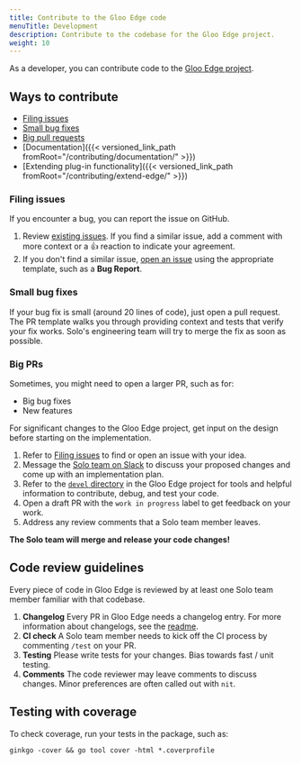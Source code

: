 ```yaml
---
title: Contribute to the Gloo Edge code
menuTitle: Development
description: Contribute to the codebase for the Gloo Edge project.
weight: 10
---
```


As a developer, you can contribute code to the [Gloo Edge project](https://github.com/solo-io/gloo).

## Ways to contribute

* [Filing issues](#filing-issues)
* [Small bug fixes](#small-bug-fixes)
* [Big pull requests](#big-prs)
* [Documentation]({{< versioned_link_path fromRoot="/contributing/documentation/" >}})
* [Extending plug-in functionality]({{< versioned_link_path fromRoot="/contributing/extend-edge/" >}})

### Filing issues

If you encounter a bug, you can report the issue on GitHub.

1. Review [existing issues](https://github.com/solo-io/gloo/issues). If you find a similar issue, add a comment with more context or a 👍 reaction to indicate your agreement.
2. If you don't find a similar issue, [open an issue](https://github.com/solo-io/gloo/issues/new/choose) using the appropriate template, such as a **Bug Report**.


### Small bug fixes

If your bug fix is small (around 20 lines of code), just open a pull request. The PR template walks you through providing context and tests that verify your fix works. Solo's engineering team will try to merge the fix as soon as possible.

### Big PRs

Sometimes, you might need to open a larger PR, such as for:

- Big bug fixes
- New features

For significant changes to the Gloo Edge project, get input on the design before starting on the implementation.

1. Refer to [Filing issues](#filing-issues) to find or open an issue with your idea.
2. Message the [Solo team on Slack](https://slack.solo.io) to discuss your proposed changes and come up with an implementation plan.
3. Refer to the [`devel` directory](https://github.com/solo-io/gloo/tree/main/devel) in the Gloo Edge project for tools and helpful information to contribute, debug, and test your code.
4. Open a draft PR with the `work in progress` label to get feedback on your work.
5. Address any review comments that a Solo team member leaves.

**The Solo team will merge and release your code changes!**

## Code review guidelines

Every piece of code in Gloo Edge is reviewed by at least one Solo team member familiar with that codebase.

1. **Changelog** Every PR in Gloo Edge needs a changelog entry. For more information about changelogs, see the [readme](https://github.com/solo-io/go-utils/tree/main/changelogutils). 
2. **CI check** A Solo team member needs to kick off the CI process by commenting `/test` on your PR.
3. **Testing** Please write tests for your changes. Bias towards fast / unit testing. 
4. **Comments** The code reviewer may leave comments to discuss changes. Minor preferences are often called out with `nit`.

## Testing with coverage

To check coverage, run your tests in the package, such as:

```shell
ginkgo -cover && go tool cover -html *.coverprofile
```

